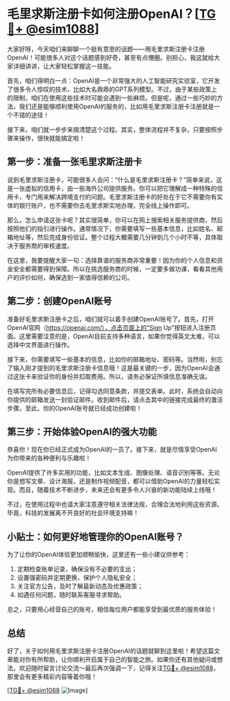 # 毛里求斯注册卡如何注册OpenAI？[[TG💪+ @esim1088](https://t.me/s/esim1088)]

大家好呀，今天咱们来聊聊一个挺有意思的话题——用毛里求斯注册卡注册OpenAI！可能很多人对这个话题感到好奇，甚至有点懵圈。别担心，我这就给大家详细讲讲，让大家轻松掌握这一技能。

首先，咱们得明白一点：OpenAI是一个非常强大的人工智能研究实验室，它开发了很多令人惊叹的技术，比如大名鼎鼎的GPT系列模型。不过，由于某些政策上的限制，咱们在使用这些技术时可能会遇到一些麻烦。但是呢，通过一些巧妙的方法，我们还是能够顺利使用OpenAI的服务的，比如用毛里求斯注册卡注册就是一个不错的途径！

接下来，咱们就一步步来搞清楚这个过程。其实，整体流程并不复杂，只要按照步骤来操作，很快就能搞定啦！

## 第一步：准备一张毛里求斯注册卡

说到毛里求斯注册卡，可能很多人会问：“什么是毛里求斯注册卡？”简单来说，这是一张虚拟的信用卡，由一些海外公司提供服务。你可以把它理解成一种特殊的信用卡，专门用来解决跨境支付的问题。毛里求斯注册卡的好处在于它不需要你有实体的银行账户，也不需要你去毛里求斯实地办理，完全线上操作即可。

那么，怎么申请这张卡呢？其实很简单，你可以在网上搜索相关服务提供商，然后按照他们的指引进行操作。通常情况下，你需要填写一些基本信息，比如姓名、邮箱地址等，然后完成身份验证。整个过程大概需要几分钟到几个小时不等，具体取决于服务商的审核速度。

在这里，我要提醒大家一句：选择靠谱的服务商非常重要！因为你的个人信息和资金安全都需要得到保障。所以在挑选服务商的时候，一定要多做功课，看看其他用户的评价如何，确保选到一家值得信赖的公司。

## 第二步：创建OpenAI账号

准备好毛里求斯注册卡之后，咱们就可以着手创建OpenAI账号了。首先，打开OpenAI官网（https://openai.com/），点击页面上的“Sign Up”按钮进入注册页面。这里需要注意的是，OpenAI目前支持多种语言，如果你觉得英文太难，可以选择中文界面进行操作。

接下来，你需要填写一些基本的信息，比如你的邮箱地址、密码等。当然啦，别忘了输入刚才提到的毛里求斯注册卡信息哦！这是最关键的一步，因为OpenAI会通过这张卡来验证你的身份并扣取费用。所以，请务必保证所填信息准确无误。

在填写完所有必要信息后，记得勾选同意条款，并提交表单。此时，系统会自动向你提供的邮箱发送一封验证邮件。收到邮件后，请点击其中的链接完成最终的激活步骤。至此，你的OpenAI账号就已经成功创建啦！

## 第三步：开始体验OpenAI的强大功能

恭喜你！现在你已经正式成为OpenAI的一员了。接下来，就是尽情享受OpenAI为你带来的各种便利与乐趣啦！

OpenAI提供了许多实用的功能，比如文本生成、图像处理、语音识别等等。无论你是想写文章、设计海报，还是制作视频配音，都可以借助OpenAI的力量轻松实现。而且，随着技术不断进步，未来还会有更多令人兴奋的新功能陆续上线哦！

不过，在使用过程中也请大家注意遵守相关法律法规，合理合法地利用这些资源。毕竟，科技的发展离不开良好的社会环境支持嘛！

## 小贴士：如何更好地管理你的OpenAI账号？

为了让你的OpenAI体验更加顺畅愉快，这里还有一些小建议供参考：

1. 定期检查账单记录，确保没有不必要的支出；
2. 设置强密码并定期更换，保护个人隐私安全；
3. 关注官方公告，及时了解最新动态及优惠政策；
4. 如遇任何问题，随时联系客服寻求帮助。

总之，只要用心经营自己的账号，相信每位用户都能享受到最优质的服务体验！

## 总结

好了，关于如何用毛里求斯注册卡注册OpenAI的话题就聊到这里啦！希望这篇文章能对你有所帮助，让你顺利开启属于自己的智能之旅。如果你还有其他疑问或想法，欢迎随时留言讨论交流～最后再次强调一下，记得关注[TG💪+ @esim1088](https://t.me/s/esim1088)，那里会有更多精彩内容等着你哦！

[[TG💪+ @esim1088](https://t.me/s/esim1088) ![Image](https://i.postimg.cc/4NQfJmqS/Snipaste-2025-05-13-00-14-12.png)]